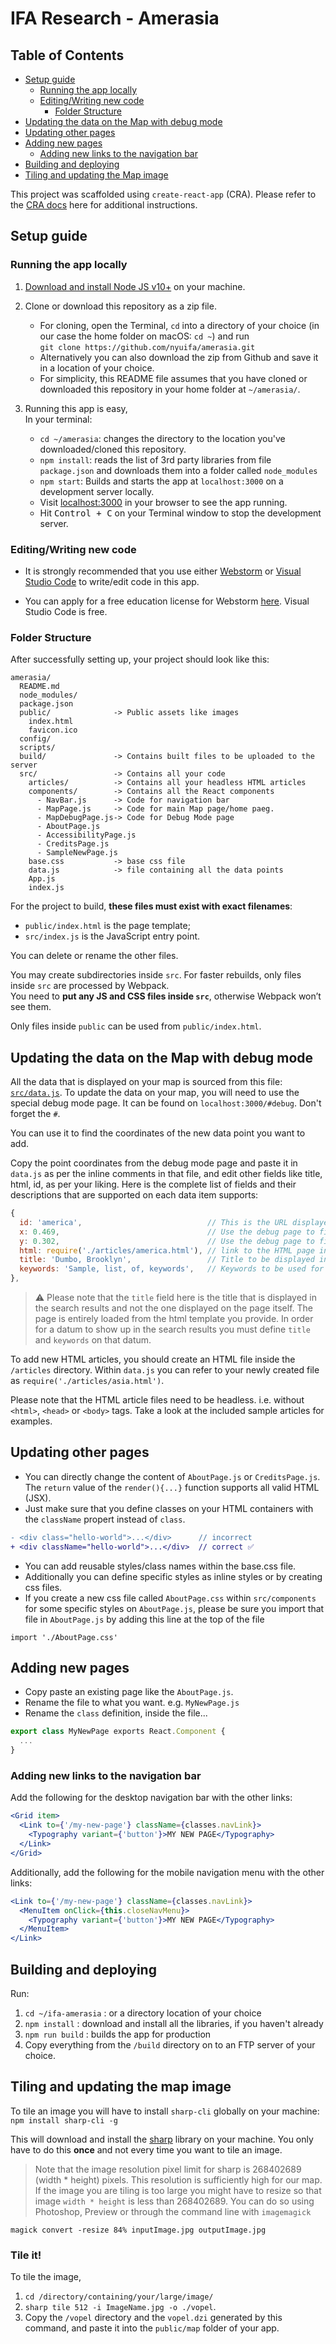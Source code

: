 # IFA Research - Amerasia

## Table of Contents

* [Setup guide](#setup-guide)
  * [Running the app locally](#running-the-app-locally)
  * [Editing/Writing new code](#editingwriting-new-code)
    * [Folder Structure](#folder-structure)
* [Updating the data on the Map with debug mode](#updating-the-data-on-the-Map-with-debug-mode)
* [Updating other pages](#updating-other-pages)
* [Adding new pages](#adding-new-pages)
  * [Adding new links to the navigation bar](#adding-new-links-to-the-navigation-bar)
* [Building and deploying](#building-and-deploying)
* [Tiling and updating the Map image](#tiling-and-updating-the-map-image)

This project was scaffolded using `create-react-app` (CRA).
Please refer to the [CRA docs](https://github.com/sagar-sm/ifa-amerasia/blob/master/config/README.md) here for additional instructions.

## Setup guide

### Running the app locally

1. [Download and install Node JS v10+](https://nodejs.org/en/) on your machine.

2. Clone or download this repository as a zip file.
    * For cloning, open the Terminal, `cd` into a directory of your choice (in our case the home folder on macOS: `cd ~`) and run <br/>
    `git clone https://github.com/nyuifa/amerasia.git`
    * Alternatively you can also download the zip from Github and save it in a location of your choice.
    * For simplicity, this README file assumes that you have cloned or downloaded this 
repository in your home folder at `~/amerasia/`.

3. Running this app is easy,
    <br>In your terminal:
    * `cd ~/amerasia`: changes the directory to the location you've downloaded/cloned this repository.
    * `npm install`: reads the list of 3rd party libraries from file `package.json` and downloads them into a folder called `node_modules` 
    * `npm start`: Builds and starts the app at `localhost:3000` on a development server locally.
    * Visit [localhost:3000](localhost:3000) in your browser to see the app running.
    * Hit <kbd>Control + C</kbd> on your Terminal window to stop the development server.
    
### Editing/Writing new code
* It is strongly recommended that you use either [Webstorm](https://www.jetbrains.com/webstorm/) 
or [Visual Studio Code](https://code.visualstudio.com/) to write/edit code in this app.
 
* You can apply for a free education license for Webstorm [here](https://www.jetbrains.com/student/).
Visual Studio Code is free.

### Folder Structure
    
After successfully setting up, your project should look like this:

```
amerasia/
  README.md
  node_modules/
  package.json
  public/              -> Public assets like images
    index.html
    favicon.ico
  config/
  scripts/
  build/               -> Contains built files to be uploaded to the server
  src/                 -> Contains all your code
    articles/          -> Contains all your headless HTML articles
    components/        -> Contains all the React components
      - NavBar.js      -> Code for navigation bar
      - MapPage.js     -> Code for main Map page/home paeg.
      - MapDebugPage.js-> Code for Debug Mode page
      - AboutPage.js
      - AccessibilityPage.js 
      - CreditsPage.js
      - SampleNewPage.js
    base.css           -> base css file
    data.js            -> file containing all the data points
    App.js         
    index.js
```

For the project to build, **these files must exist with exact filenames**:

- `public/index.html` is the page template;
- `src/index.js` is the JavaScript entry point.

You can delete or rename the other files.

You may create subdirectories inside `src`. For faster rebuilds, only files inside `src` are processed by Webpack.<br>
You need to **put any JS and CSS files inside `src`**, otherwise Webpack won’t see them.

Only files inside `public` can be used from `public/index.html`.
 
## Updating the data on the Map with debug mode

All the data that is displayed on your map is sourced from this file: [`src/data.js`](https://github.com/nyuifa/amerasia/blob/master/src/data.js).
To update the data on your map, you will need to use the special debug mode page.
It can be found on `localhost:3000/#debug`. Don't forget the `#`.

You can use it to find the coordinates of the new data point you want to add.

Copy the point coordinates from the debug mode page and paste it in `data.js` as per the inline comments in that file, 
and edit other fields like title, html, id,  as per your liking. Here is the complete list of fields and their descriptions that are supported on each data item supports:
```javascript
{
  id: 'america',                            // This is the URL displayed in the address bar: localhost:3000/#america
  x: 0.469,                                 // Use the debug page to find the x coordinate of the point
  y: 0.302,                                 // Use the debug page to find the y coordinate of the point
  html: require('./articles/america.html'), // link to the HTML page in the articles directory
  title: 'Dumbo, Brooklyn',                 // Title to be displayed in search results
  keywords: 'Sample, list, of, keywords',   // Keywords to be used for search
},
```

> ⚠️ Please note that the `title` field here is the title that is displayed in the search results and not the one displayed on the page itself. The page is entirely loaded from the html template you provide. In order for a datum to show up in the search results you must define `title` and `keywords` on that datum.

To add new HTML articles, you should create an HTML file inside the `/articles` directory.
Within `data.js` you can refer to your newly created file as `require('./articles/asia.html')`.

Please note that the HTML article files need to be headless. 
i.e. without `<html>`, `<head>` or `<body>` tags. Take a look at the included sample articles for examples.


## Updating other pages
* You can directly change the content of `AboutPage.js` or `CreditsPage.js`.
The `return` value of the `render(){...}` function supports all valid HTML (JSX).
* Just make sure that you define classes on your HTML containers with 
the `className` propert instead of `class`.

```diff
- <div class="hello-world">...</div>      // incorrect
+ <div className="hello-world">...</div>  // correct ✅
```

* You can add reusable styles/class names within the base.css file.
* Additionally you can define specific styles as inline styles or by creating css files.
* If you create a new css file called `AboutPage.css` within `src/components` for some specific styles on `AboutPage.js`,
please be sure you import that file in `AboutPage.js` by adding this line at the top of the file
```
import './AboutPage.css'
```

## Adding new pages
* Copy paste an existing page like the `AboutPage.js`. 
* Rename the file to what you want. e.g. `MyNewPage.js`
* Rename the `class` definition, inside the file...
```js
export class MyNewPage exports React.Component {
  ...
}
``` 

### Adding new links to the navigation bar

Add the following for the desktop navigation bar with the other links:
```jsx
<Grid item>
  <Link to={'/my-new-page'} className={classes.navLink}>
    <Typography variant={'button'}>MY NEW PAGE</Typography>
  </Link>
</Grid>
```

Additionally, add the following for the mobile navigation menu with the other links:
```jsx
<Link to={'/my-new-page'} className={classes.navLink}>
  <MenuItem onClick={this.closeNavMenu}>
    <Typography variant={'button'}>MY NEW PAGE</Typography>
  </MenuItem>
</Link>
```

## Building and deploying
Run:
1. `cd ~/ifa-amerasia`  : or a directory location of your choice
2. `npm install`        : download and install all the libraries, if you haven't already
3. `npm run build`      : builds the app for production
4. Copy everything from the `/build` directory on to an FTP server of your choice. 

## Tiling and updating the map image

To tile an image you will have to install `sharp-cli` globally on your machine:<br>
`npm install sharp-cli -g`

This will download and install the [sharp](https://sharp.dimens.io/en/stable/) library on your machine.
You only have to do this **once** and not every time you want to tile an image.

> Note that the image resolution pixel limit for sharp is 268402689 (width * height) pixels. 
This resolution is sufficiently high for our map. If the image you are tiling is too large you might have to resize
so that image `width * height` is less than 268402689. You can do so using Photoshop, Preview or 
through the command line with `imagemagick`

`magick convert -resize 84% inputImage.jpg outputImage.jpg`

### Tile it!
To tile the image, 
1. `cd /directory/containing/your/large/image/`
2. `sharp tile 512 -i ImageName.jpg -o ./vopel`.
3. Copy the `/vopel` directory and the `vopel.dzi` generated by this command,
and paste it into the `public/map` folder of your app. 
